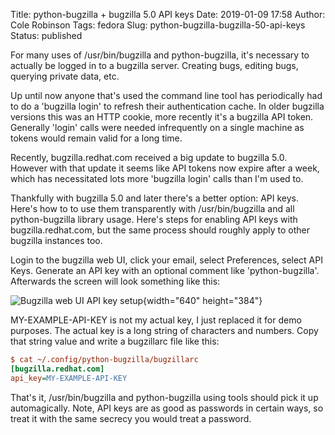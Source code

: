 Title: python-bugzilla + bugzilla 5.0 API keys
Date: 2019-01-09 17:58
Author: Cole Robinson
Tags: fedora
Slug: python-bugzilla-bugzilla-50-api-keys
Status: published

For many uses of /usr/bin/bugzilla and python-bugzilla, it's necessary to actually be logged in to a bugzilla server. Creating bugs, editing bugs, querying private data, etc.

Up until now anyone that's used the command line tool has periodically had to do a 'bugzilla login' to refresh their authentication cache. In older bugzilla versions this was an HTTP cookie, more recently it's a bugzilla API token. Generally 'login' calls were needed infrequently on a single machine as tokens would remain valid for a long time.

Recently, bugzilla.redhat.com received a big update to bugzilla 5.0. However with that update it seems like API tokens now expire after a week, which has necessitated lots more 'bugzilla login' calls than I'm used to.

Thankfully with bugzilla 5.0 and later there's a better option: API keys. Here's how to to use them transparently with /usr/bin/bugzilla and all python-bugzilla library usage. Here's steps for enabling API keys with bugzilla.redhat.com, but the same process should roughly apply to other bugzilla instances too.

Login to the bugzilla web UI, click your email, select Preferences, select API Keys. Generate an API key with an optional comment like 'python-bugzilla'. Afterwards the screen will look something like this:


![Bugzilla web UI API key setup]({static}/images/073-python-bugzilla-bugzilla-50-api-keys-1.png){width="640" height="384"}


MY-EXAMPLE-API-KEY is not my actual key, I just replaced it for demo purposes. The actual key is a long string of characters and numbers. Copy that string value and write a bugzillarc file like this:
```ini
$ cat ~/.config/python-bugzilla/bugzillarc
[bugzilla.redhat.com]
api_key=MY-EXAMPLE-API-KEY
```


That's it, /usr/bin/bugzilla and python-bugzilla using tools should pick it up automagically. Note, API keys are as good as passwords in certain ways, so treat it with the same secrecy you would treat a password.
